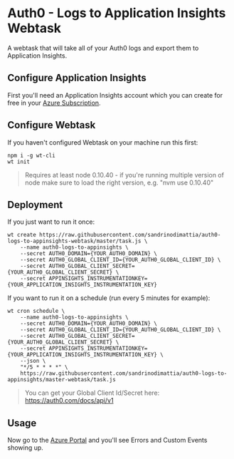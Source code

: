 # Auth0 - Logs to Application Insights Webtask

A webtask that will take all of your Auth0 logs and export them to Application Insights.

## Configure Application Insights

First you'll need an Application Insights account which you can create for free in your [Azure Subscription](https://portal.azure.com/#create/Microsoft.AppInsights).

## Configure Webtask

If you haven't configured Webtask on your machine run this first:

```
npm i -g wt-cli
wt init
```

> Requires at least node 0.10.40 - if you're running multiple version of node make sure to load the right version, e.g. "nvm use 0.10.40"

## Deployment

If you just want to run it once:

```
wt create https://raw.githubusercontent.com/sandrinodimattia/auth0-logs-to-appinsights-webtask/master/task.js \
    --name auth0-logs-to-appinsights \
    --secret AUTH0_DOMAIN={YOUR_AUTH0_DOMAIN} \
    --secret AUTH0_GLOBAL_CLIENT_ID={YOUR_AUTH0_GLOBAL_CLIENT_ID} \
    --secret AUTH0_GLOBAL_CLIENT_SECRET={YOUR_AUTH0_GLOBAL_CLIENT_SECRET} \
    --secret APPINSIGHTS_INSTRUMENTATIONKEY={YOUR_APPLICATION_INSIGHTS_INSTRUMENTATION_KEY}
```

If you want to run it on a schedule (run every 5 minutes for example):

```
wt cron schedule \
    --name auth0-logs-to-appinsights \
    --secret AUTH0_DOMAIN={YOUR_AUTH0_DOMAIN} \
    --secret AUTH0_GLOBAL_CLIENT_ID={YOUR_AUTH0_GLOBAL_CLIENT_ID} \
    --secret AUTH0_GLOBAL_CLIENT_SECRET={YOUR_AUTH0_GLOBAL_CLIENT_SECRET} \
    --secret APPINSIGHTS_INSTRUMENTATIONKEY={YOUR_APPLICATION_INSIGHTS_INSTRUMENTATION_KEY} \
    --json \
    "*/5 * * * *" \
    https://raw.githubusercontent.com/sandrinodimattia/auth0-logs-to-appinsights/master-webtask/task.js
```

> You can get your Global Client Id/Secret here: https://auth0.com/docs/api/v1

## Usage

Now go to the [Azure Portal](https://portal.azure.com/) and you'll see Errors and Custom Events showing up.
